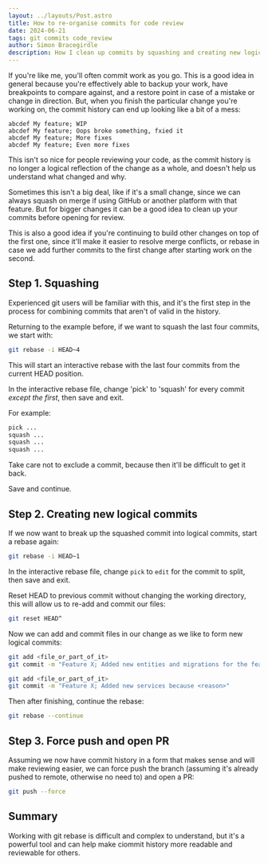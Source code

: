 ```yaml
---
layout: ../layouts/Post.astro
title: How to re-organise commits for code review
date: 2024-06-21
tags: git commits code_review
author: Simon Bracegirdle
description: How I clean up commits by squashing and creating new logical commits before opening for code review.
---
```


If you're like me, you'll often commit work as you go. This is a good idea in general because you're effectively able to backup your work, have breakpoints to compare against, and a restore point in case of a mistake or change in direction. But, when you finish the particular change you're working on, the commit history can end up looking like a bit of a mess:

```
abcdef My feature; WIP
abcdef My feature; Oops broke something, fxied it
abcdef My feature; More fixes
abcdef My feature; Even more fixes
```

This isn't so nice for people reviewing your code, as the commit history is no longer a logical reflection of the change as a whole, and doesn't help us understand what changed and why.

Sometimes this isn't a big deal, like if it's a small change, since we can always squash on merge if using GitHub or another platform with that feature. But for bigger changes it can be a good idea to clean up your commits before opening for review.

This is also a good idea if you're continuing to build other changes on top of the first one, since it'll make it easier to resolve merge conflicts, or rebase in case we add further commits to the first change after starting work on the second.

## Step 1. Squashing

Experienced git users will be familiar with this, and it's the first step in the process for combining commits that aren't of valid in the history.

Returning to the example before, if we want to squash the last four commits, we start with:

```sh
git rebase -i HEAD~4
```

This will start an interactive rebase with the last four commits from the current HEAD position.

In the interactive rebase file, change 'pick' to 'squash' for every commit *except the first*, then save and exit.

For example:

```sh
pick ...
squash ...
squash ...
squash ...
```

Take care not to exclude a commit, because then it'll be difficult to get it back.

Save and continue.


## Step 2. Creating new logical commits

If we now want to break up the squashed commit into logical commits, start a rebase again:

```sh
git rebase -i HEAD~1
```

In the interactive rebase file, change `pick` to `edit` for the commit to split, then save and exit.

Reset HEAD to previous commit without changing the working directory, this will allow us to re-add and commit our files:

```sh
git reset HEAD^
```

Now we can add and commit files in our change as we like to form new logical commits:

```sh
git add <file_or_part_of_it>
git commit -m "Feature X; Added new entities and migrations for the feature"

git add <file_or_part_of_it>
git commit -m "Feature X; Added new services because <reason>"
```

Then after finishing, continue the rebase:

```sh
git rebase --continue
```

## Step 3. Force push and open PR

Assuming we now have commit history in a form that makes sense and will make reviewing easier, we can force push the branch (assuming it's already pushed to remote, otherwise no need to) and open a PR:

```sh
git push --force
```

## Summary

Working with git rebase is difficult and complex to understand, but it's a powerful tool and can help make ciommit history more readable and reviewable for others.

